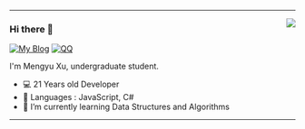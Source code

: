 ***
<img align='right' src="https://github-readme-stats.vercel.app/api?username=tuzilow&show_icons=true">

### Hi there 👋

[![My Blog](https://img.shields.io/badge/-https://tuzilow.github.io-1ca0f1?label=Blog&flat-square&link=https://tuzilow.github.io)](https://tuzilow.github.io)
[![QQ](https://img.shields.io/badge/-1176281967-success?label=QQ&flat-square&link=tencent://message/?uin=1176281967)](tencent://message/?uin=1176281967)

I'm Mengyu Xu, undergraduate student.

- 💻 21 Years old Developer  
- 💬 Languages : JavaScript, C#  
- 🌱 I’m currently learning Data Structures and Algorithms
***
